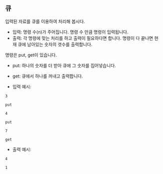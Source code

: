 ## 큐

입력된 자료를 큐를 이용하여 처리해 봅시다.

- 입력: 명령 수(n)가 주어집니다. 명령 수 만큼 명령이 입력됩니다.
- 출력: 각 명령에 맞는 처리를 하고 출력이 필요하다면 합니다. 명령이 다 끝나면 현재 큐에 남아있는 숫자의 갯수를 출력합니다.

명령은 put, get이 있습니다.

- put: 하나의 숫자를 더 받아 큐에 그 숫자를 집어넣습니다.
- get: 큐에서 하나를 꺼내고 출력합니다.


- 입력 예시:

`
3
`

`
put
`

`
4
`

`
put 
`

`
7
`

`
get 
`

- 출력 예시:

`
4
`

`
1
`